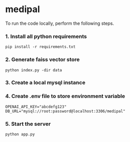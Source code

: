# medipal
To run the code locally, perform the following steps.

### 1. Install all python requirements
    pip install -r requirements.txt

### 2. Generate faiss vector store
    python index.py -dir data

### 3. Create a local mysql instance

### 4. Create .env file to store environment variable
    OPENAI_API_KEY="abcdefg123"
    DB_URL="mysql://root:password@localhost:3306/medipal"

### 5. Start the server
    python app.py
